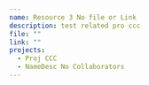 ```yaml
---
name: Resource 3 No file or Link
description: test related pro ccc
file: ""
link: ""
projects:
  - Proj CCC
  - NameDesc No Collaborators
---
```

